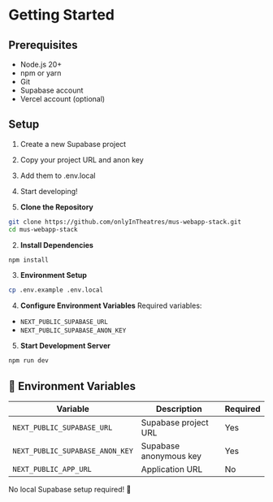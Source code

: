 # Getting Started

## Prerequisites
- Node.js 20+
- npm or yarn
- Git
- Supabase account
- Vercel account (optional)

## Setup
1. Create a new Supabase project
2. Copy your project URL and anon key
3. Add them to .env.local
4. Start developing!

1. **Clone the Repository**
```bash
git clone https://github.com/onlyInTheatres/mus-webapp-stack.git
cd mus-webapp-stack
```

2. **Install Dependencies**
```bash
npm install
```

3. **Environment Setup**
```bash
cp .env.example .env.local
```

4. **Configure Environment Variables**
Required variables:
- `NEXT_PUBLIC_SUPABASE_URL`
- `NEXT_PUBLIC_SUPABASE_ANON_KEY`

5. **Start Development Server**
```bash
npm run dev
```

## 🔑 Environment Variables

| Variable | Description | Required |
|----------|-------------|----------|
| `NEXT_PUBLIC_SUPABASE_URL` | Supabase project URL | Yes |
| `NEXT_PUBLIC_SUPABASE_ANON_KEY` | Supabase anonymous key | Yes |
| `NEXT_PUBLIC_APP_URL` | Application URL | No | 

No local Supabase setup required! 🎉
